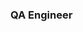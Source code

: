 ### QA Engineer

<!--
**koliaviniarskyi/koliaviniarskyi** is a ✨ _special_ ✨ repository because its `README.md` (this file) appears on your GitHub profile.

Here are some ideas to get you started:

- 📫 How to reach me: Check social links below.
- 😄 Pronouns: He/His
- ⚡ Fun fact: ...
-->
